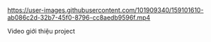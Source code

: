 

https://user-images.githubusercontent.com/101909340/159101610-ab086c2d-32b7-45f0-8796-cc8aedb9596f.mp4

Video giới thiệu project 

